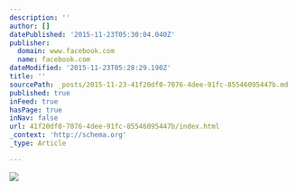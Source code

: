 ```yaml
---
description: ''
author: []
datePublished: '2015-11-23T05:30:04.040Z'
publisher:
  domain: www.facebook.com
  name: facebook.com
dateModified: '2015-11-23T05:28:29.190Z'
title: ''
sourcePath: _posts/2015-11-23-41f20df0-7076-4dee-91fc-85546095447b.md
published: true
inFeed: true
hasPage: true
inNav: false
url: 41f20df0-7076-4dee-91fc-85546095447b/index.html
_context: 'http://schema.org'
_type: Article

---
```

![](https://scontent-dfw1-1.xx.fbcdn.net/hphotos-xpa1/v/t1.0-9/10930118_971210392890389_4414718153579103053_n.jpg?oh=fdf8d8628ebe5277f4e82dc8e8a9c0b8&oe=56B339AC)